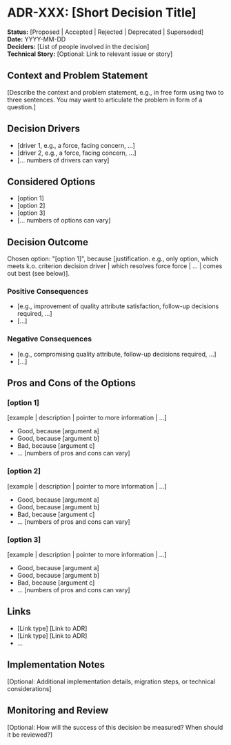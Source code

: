 # ADR-XXX: [Short Decision Title]

**Status:** [Proposed | Accepted | Rejected | Deprecated | Superseded]  
**Date:** YYYY-MM-DD  
**Deciders:** [List of people involved in the decision]  
**Technical Story:** [Optional: Link to relevant issue or story]  

## Context and Problem Statement

[Describe the context and problem statement, e.g., in free form using two to three sentences. You may want to articulate the problem in form of a question.]

## Decision Drivers

* [driver 1, e.g., a force, facing concern, ...]
* [driver 2, e.g., a force, facing concern, ...]
* [... numbers of drivers can vary]

## Considered Options

* [option 1]
* [option 2]
* [option 3]
* [... numbers of options can vary]

## Decision Outcome

Chosen option: "[option 1]", because [justification. e.g., only option, which meets k.o. criterion decision driver | which resolves force force | ... | comes out best (see below)].

### Positive Consequences

* [e.g., improvement of quality attribute satisfaction, follow-up decisions required, ...]
* [...]

### Negative Consequences

* [e.g., compromising quality attribute, follow-up decisions required, ...]
* [...]

## Pros and Cons of the Options

### [option 1]

[example | description | pointer to more information | ...]

* Good, because [argument a]
* Good, because [argument b]
* Bad, because [argument c]
* ... [numbers of pros and cons can vary]

### [option 2]

[example | description | pointer to more information | ...]

* Good, because [argument a]
* Good, because [argument b]
* Bad, because [argument c]
* ... [numbers of pros and cons can vary]

### [option 3]

[example | description | pointer to more information | ...]

* Good, because [argument a]
* Good, because [argument b]
* Bad, because [argument c]
* ... [numbers of pros and cons can vary]

## Links

* [Link type] [Link to ADR] <!-- example: Refined by [ADR-0005](0005-example.md) -->
* [Link type] [Link to ADR] <!-- example: Updates [ADR-0001](0001-example.md) -->
* ... <!-- numbers of links can vary -->

## Implementation Notes

[Optional: Additional implementation details, migration steps, or technical considerations]

## Monitoring and Review

[Optional: How will the success of this decision be measured? When should it be reviewed?]
